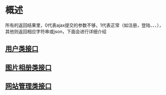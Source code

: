 # 概述
所有的返回结果里，0代表ajax提交的参数不够，1代表正常（如注册，登陆、、、），其他则返回相应字符串或json，下面会进行详细介绍
## [用户类接口](https://github.com/shatian114/tpWeb/blob/master/userInterface.md)
## [图片相册类接口](https://github.com/shatian114/tpWeb/blob/master/imgInterface.md)
## [网站管理类接口](https://github.com/shatian114/tpWeb/blob/master/siteInterface.md)